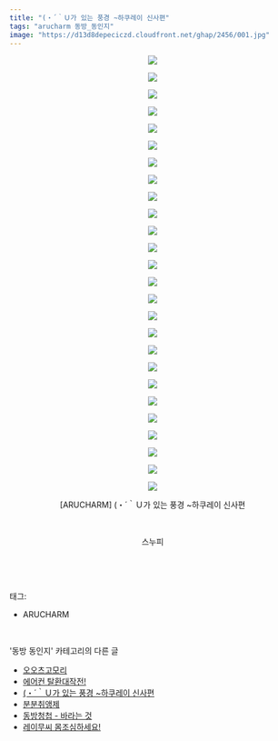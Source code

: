 ```yaml
---
title: "(・´｀Ｕ가 있는 풍경 ~하쿠레이 신사편"
tags: "arucharm 동방_동인지"
image: "https://d13d8depeciczd.cloudfront.net/ghap/2456/001.jpg"
---
```

<div class="article">
<p style="text-align: center; clear: none; float: none;"><img src="{{ site.imgserver12 }}/ghap/2456/001.jpg"/></p>
<p style="text-align: center; clear: none; float: none;"><img src="{{ site.imgserver12 }}/ghap/2456/002.jpg"/></p>
<p style="text-align: center; clear: none; float: none;"><img src="{{ site.imgserver12 }}/ghap/2456/003.jpg"/></p>
<p style="text-align: center; clear: none; float: none;"><img src="{{ site.imgserver12 }}/ghap/2456/004.jpg"/></p>
<p style="text-align: center; clear: none; float: none;"><img src="{{ site.imgserver12 }}/ghap/2456/005.jpg"/></p>
<p style="text-align: center; clear: none; float: none;"><img src="{{ site.imgserver12 }}/ghap/2456/006.jpg"/></p>
<p style="text-align: center; clear: none; float: none;"><img src="{{ site.imgserver12 }}/ghap/2456/007.jpg"/></p>
<p style="text-align: center; clear: none; float: none;"><img src="{{ site.imgserver12 }}/ghap/2456/008.jpg"/></p>
<p style="text-align: center; clear: none; float: none;"><img src="{{ site.imgserver12 }}/ghap/2456/009.jpg"/></p>
<p style="text-align: center; clear: none; float: none;"><img src="{{ site.imgserver12 }}/ghap/2456/010.jpg"/></p>
<p style="text-align: center; clear: none; float: none;"><img src="{{ site.imgserver12 }}/ghap/2456/011.jpg"/></p>
<p style="text-align: center; clear: none; float: none;"><img src="{{ site.imgserver12 }}/ghap/2456/012.jpg"/></p>
<p style="text-align: center; clear: none; float: none;"><img src="{{ site.imgserver12 }}/ghap/2456/013.jpg"/></p>
<p style="text-align: center; clear: none; float: none;"><img src="{{ site.imgserver12 }}/ghap/2456/014.jpg"/></p>
<p style="text-align: center; clear: none; float: none;"><img src="{{ site.imgserver12 }}/ghap/2456/015.jpg"/></p>
<p style="text-align: center; clear: none; float: none;"><img src="{{ site.imgserver12 }}/ghap/2456/016.jpg"/></p>
<p style="text-align: center; clear: none; float: none;"><img src="{{ site.imgserver12 }}/ghap/2456/017.jpg"/></p>
<p style="text-align: center; clear: none; float: none;"><img src="{{ site.imgserver12 }}/ghap/2456/018.jpg"/></p>
<p style="text-align: center; clear: none; float: none;"><img src="{{ site.imgserver12 }}/ghap/2456/019.jpg"/></p>
<p style="text-align: center; clear: none; float: none;"><img src="{{ site.imgserver12 }}/ghap/2456/020.jpg"/></p>
<p style="text-align: center; clear: none; float: none;"><img src="{{ site.imgserver12 }}/ghap/2456/021.jpg"/></p>
<p style="text-align: center; clear: none; float: none;"><img src="{{ site.imgserver12 }}/ghap/2456/022.jpg"/></p>
<p style="text-align: center; clear: none; float: none;"><img src="{{ site.imgserver12 }}/ghap/2456/023.jpg"/></p>
<p style="text-align: center; clear: none; float: none;"><img src="{{ site.imgserver12 }}/ghap/2456/024.jpg"/></p>
<p style="text-align: center; clear: none; float: none;"><img src="{{ site.imgserver12 }}/ghap/2456/025.jpg"/></p>
<p style="text-align: center; clear: none; float: none;"><img src="{{ site.imgserver12 }}/ghap/2456/026.jpg"/></p>
<p style="text-align: center; clear: none; float: none;">[ARUCHARM] (・´｀Ｕ가 있는 풍경 ~하쿠레이 신사편</p>
<p style="text-align: center; clear: none; float: none;"><br/></p>
<p style="text-align: center; clear: none; float: none;">스누피</p>
<p><br/></p>
</div><br/>
<div class="tagTrail">
<p>태그: </p>
<ul>
<li>ARUCHARM</li>
</ul>
</div><br/>
<div class="another">
<p>'동방 동인지' 카테고리의 다른 글</p>
<ul>
<li><a href="/ghap_2458">오오츠고모리</a></li>
<li><a href="/ghap_2457">에어컨 탈환대작전!</a></li>
<li><a href="/ghap_2456">(・´｀Ｕ가 있는 풍경 ~하쿠레이 신사편</a></li>
<li><a href="/ghap_2455">분분취앵제</a></li>
<li><a href="/ghap_2454">동방청첩 - 바라는 것</a></li>
<li><a href="/ghap_2453">레이무씨 몸조심하세요!</a></li>
</ul>
</div><br/>
<div class="cb_module cb_fluid">
<div class="cb_wrt cb_profile">
</div><!-- commentList close -->
</div><br/>
